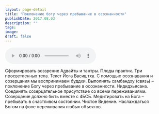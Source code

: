 ```yaml
---
layout: page-detail
title: "Поклонение богу через пребывание в осознанности"
publishDate: 2017.08.03
description: ""
tags:
image:
draft: false
---
```


<audio title="2017.08.03 - Поклонение богу через пребывание в осознанности.mp3" src="https://filer-api.advayta.org/v1.0/public/files/75304" controls=""></audio>

 Сформировать воззрение Адвайты и тантры. Плоды практик. Три просветленных тела. Текст Йога Васиштха. С помощью осознавания и созерцания мы воспринимаем буддхи. Выполнять самбандху (связь) – поклонение Богу через пребывание в осознанности. Нидидхьясана. Соединять созерцательное присутствие со всеми переживаниями. Созерцание должно быть вместе с 4БСБ. Медитировать на Бога – пребывать в счастливом состоянии. Чистое Видение. Наслаждаться Богом на фоне переживания любых объектов. 

  
